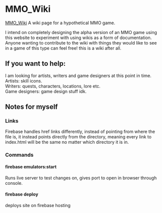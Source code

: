 # MMO_Wiki
<a href="https://living-lore.web.app/">MMO_Wiki</a>
A wiki page for a hypothetical MMO game.

I intend on completely designing the alpha version of an MMO game using this website to experiment with using wikis as a form of documentation. Anyone wanting to contribute to the wiki with things they would like to see in a game of this type can feel free! this is a wiki after all.

## If you want to help:
I am looking for artists, writers and game designers at this point in time. <br>
Artists: skill icons.<br>
Writers: quests, characters, locations, lore etc.<br>
Game designers: game design stuff idk.<br>

## Notes for myself

### Links
Firebase handles href links differently, instead of pointing from where the file is, it instead points directly from the directory, meaning every link to index.html will be the same no matter which
directory it is in.

### Commands

#### firebase emulators:start
Runs live server to test changes on, gives port to open in browser through console.

#### firebase deploy
deploys site on firebase hosting
